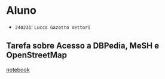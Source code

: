 # Aluno
* `240231`: `Lucca Gazotto Vettori`

## Tarefa sobre Acesso a DBPedia, MeSH e OpenStreetMap

[notebook](https://github.com/lugavt/MC536-2021.2/blob/main/lab02/notebook/lab2-logic-model-dbpedia.ipynb)

